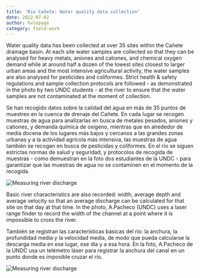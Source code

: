 ```yaml
---
title: 'Rio Cañete: Water quality data collection'
date: 2022-07-02
author: hvlepage
category: field-work
---
```



Water quality data has been collected at over 35 sites within the Cañete drainage basin. At each site water samples are collected so that they can be analysed for heavy metals, aniones and cationes, and chemical oxygen demand while at around half a dozen of the lowest sites closest to larger urban areas and the most intensive agricultural activity, the water samples are also analysed for pesticides and coliformes. Strict health & safety regulations and sample collection protocols are followed - as demonstrated in the photo by two UNDC students - at the river to ensure that the water samples are not contaminated at the moment of collection.

Se han recogido datos sobre la calidad del agua en más de 35 puntos de muestreo en la cuenca de drenaje del Cañete. En cada lugar se recogen muestras de agua para analizarlas en busca de metales pesados, aniones y cationes, y demanda química de oxígeno, mientras que en alrededor de media docena de los lugares más bajos y cercanos a las grandes zonas urbanas y a la actividad agrícola más intensiva, las muestras de agua también se recogan en busca de pesticidas y coliformes. En el río se siguen estrictas normas de salud y seguridad, y protocolos de recogida de muestras - como demuestran en la foto dos estudiantes de la UNDC - para garantizar que las muestras de agua no se contaminen en el momento de la recogida.

![Measuring river discharge](/assets/posts/1Watercollection.JPG)


Basic river characteristics are also recorded: width, average depth and average velocity so that an average discharge can be calculated for that site on that day at that time. In the photo, A.Pacheco (UNDC) uses a laser range finder to record the width of the channel at a point where it is impossible to cross the river.

También se registran las características básicas del río: la anchura, la profundidad media y la velocidad media, de modo que pueda calcularse la descarga media en ese lugar, ese día y a esa hora. En la foto, A.Pacheco de la UNDC usa un telémetro láser para registrar la anchura del canal en un punto donde es imposible cruzar el río.

![Measuring river discharge](/assets/posts/1Width.JPG)



